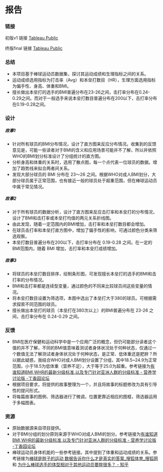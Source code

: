 # 报告
### 链接
初版v1 链接
[Tableau Public](https://public.tableau.com/views/P4__v1_0513/BMI?:embed=y&:display_count=yes&publish=yes)

终版final 链接
[Tableau Public](https://public.tableau.com/views/P4__final_0514/BMI?:embed=y&:display_count=yes&publish=yes)

### 总结
* 本项目基于棒球运动员数据集，探讨其运动成绩和生理指标之间的关系。
* 运动成绩选用指标为打击率（Avg）和本垒打数目（HR），生理方面选用指标为偏手性、身高、体重和BMI。
* 擅长做出本垒打的选手的BMI普遍分布在23-26之间，击打率分布在0.24-0.29之间。而对于一般选手来说本垒打数目普遍分布在200以下，击打率分布在0.19-0.28之间。

### 设计

##### 故事1

* 针对所有球员的BMI分布情况，设计了直方图来反应分布情况。收集到的反馈意见是，可能一些读者对于BMI的含义和应用场景可能并不了解，所以并依照WHO的BMI划分标准设计了分组统计的直方图。
* 分析身高和体重的关系时，选用了散点图，每一个点代表一位球员的数据。增加了趋势线来拟合两者间关系。
* 发现大部分球员的 BMI 分布在 23～26 之间。根据WHO对成人BMI划分，大部分球员属于正常范围，也有接近一般的球员处于超重范围，但在棒球运动员中属于常见情况。

##### 故事2

* 对于所有球员的数据分析，设计了直方图来反应击打率和本垒打的分布情况，设计了BMI和击打率或本垒打均值的两元关系折线图。
* 由此发现，随着一定范围内的BMI增加，击打率和本垒打数目都会增加。
* 在球员击打率和本垒打直方图中，增加了偏手性的影响，可通过颜色分类来筛选观察。
* 本垒打数目普遍分布在200以下，击打率分布在 0.19-0.28 之间。在一定的BMI范围内，随着 BMI 增加，击打率和本垒打成绩增加。

##### 故事3

* 将球员的本垒打数目排序，绘制条形图，可发现擅长本垒打的选手的BMI和击打率的分布情况。
* BMI和击打率都是连续型变量，通过颜色的不同来比较球员间这些变量的情况。
* 将本垒打数目设置为筛选项，本图中选出了本垒打大于380的球员。可根据需求探索不同范围的球员。
* 擅长做出本垒打的球员（本垒打在380次以上）的BMI普遍分布在 23-26 之间，击打率分布在 0.24-0.29 之间。

### 反馈
* BMI在医疗保健和运动科学中是一个应用广泛的概念，但仍可能部分读者这个值的并不了解，不同的BMI值意味着测试者身体状况处于何种状态，仅通过一个数值无法了解测试者身体状况处于何种状态，是正常、低体重还是肥胖？所以据此疑惑，我结合WHO对成人BMI划分设置了分组，其中18.5~24.9为正常范围，小于18.5为低体重（营养不足），大于等于25.0为超重。参考链接为[有谁知道BMI,WHR的最新分级标准,以及专门针对亚洲人群的分级标准 - 营养学讨论版 -丁香园论坛](http://www.dxy.cn/bbs/topic/3785406)
* 根据项目要求，将提供的故事整理为一个，并且将故事的标题修改为具有引导性的提问形式。
* 将每篇故事的图例、筛选器进行了微调，位置更靠近相应的图框，筛选器运用于多幅图表。

### 资源
- 原始数据源来自项目提供。
- 对于BMI分组的划分原则来源于WHO对成人BMI的划分。参考链接为[有谁知道BMI,WHR的最新分级标准,以及专门针对亚洲人群的分级标准 - 营养学讨论版 -丁香园论坛](http://www.dxy.cn/bbs/topic/3785406)
- 棒球运动员身体机能的一些参考链接。其中提到了体重和运动成绩的关系。参考链接为[棒球是胖子的运动 数据告诉你什么才是真实的答案_搜狐体育_搜狐网](http://www.sohu.com/a/118908091_495657) 和 [为什么棒球选手的体型相对于其他运动员要胖很多？ - 知乎](https://www.zhihu.com/question/32045849)
